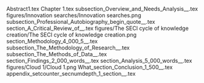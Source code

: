 Abstract1.tex
Chapter 1.tex
subsection_Overview_and_Needs_Analysis__.tex
figures/Innovation searches/Innovation searches.png
subsection_Professional_Autobiography_begin_quote__.tex
section_A_Critical_Review_of__.tex
figures/The SECI cycle of knowledge creation/The SECI cycle of knowledge creation.png
section_Methodology_4_000_5__.tex
subsection_The_Methodology_of_Research__.tex
subsection_The_Methods_of_Data__.tex
section_Findings_2_000_words__.tex
section_Analysis_5_000_words__.tex
figures/Cloud 1/Cloud 1.png
What_section_Conclusion_1_500__.tex
appendix_setcounter_secnumdepth_1_section__.tex